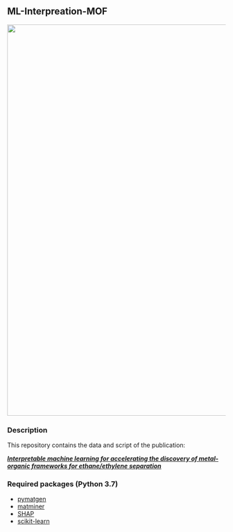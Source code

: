 ## ML-Interpreation-MOF

<img src="https://repository-images.githubusercontent.com/509028386/90c15d12-eb29-400f-adf1-d773bb5dd3bb" width="900">

### Description

This repository contains the data and script of the publication:

**_[Interpretable machine learning for accelerating the discovery of metal-organic frameworks for ethane/ethylene separation](https://doi.org/10.1016/j.cej.2022.136651)_**




### Required packages (Python 3.7)
* [pymatgen](https://pymatgen.org/)
* [matminer](https://github.com/hackingmaterials/matminer)
* [SHAP](https://github.com/slundberg/shap)
* [scikit-learn](https://scikit-learn.org/stable/#)
